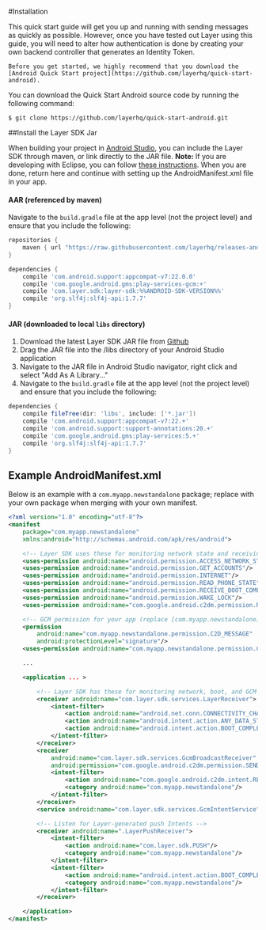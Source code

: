 #Installation

This quick start guide will get you up and running with sending messages as quickly as possible. However, once you have tested out Layer using this guide, you will need to alter how authentication is done by creating your own backend controller that generates an Identity Token.

```emphasis
Before you get started, we highly recommend that you download the [Android Quick Start project](https://github.com/layerhq/quick-start-android).
```

You can download the Quick Start Android source code by running the following command:

```console
$ git clone https://github.com/layerhq/quick-start-android.git
```

##Install the Layer SDK Jar

When building your project in [Android Studio](https://developer.android.com/sdk/index.html), you can include the Layer SDK through maven, or link directly to the JAR file. <b>Note:</b> If you are developing with Eclipse, you can follow [these instructions](https://support.layer.com/hc/en-us/articles/204177954-Building-Layer-with-Eclipse). When you are done, return here and continue with setting up the AndroidManifest.xml file in your app.

#### AAR (referenced by maven)
Navigate to the `build.gradle` file at the app level (not the project level) and ensure that you include the following:

```groovy
repositories {
    maven { url "https://raw.githubusercontent.com/layerhq/releases-android/master/releases/" }
}

dependencies {
    compile 'com.android.support:appcompat-v7:22.0.0'
    compile 'com.google.android.gms:play-services-gcm:+'
    compile 'com.layer.sdk:layer-sdk:%%ANDROID-SDK-VERSION%%'
    compile 'org.slf4j:slf4j-api:1.7.7'
}
```


#### JAR (downloaded to local `libs` directory)

1. Download the latest Layer SDK JAR file from [Github](https://github.com/layerhq/releases-android/tree/master/releases/com/layer/sdk/layer-sdk)
2. Drag the JAR file into the /libs directory of your Android Studio application
3. Navigate to the JAR file in Android Studio navigator, right click and select "Add As A Library..."
4. Navigate to the `build.gradle` file at the app level (not the project level) and ensure that you include the following:

```groovy
dependencies {
    compile fileTree(dir: 'libs', include: ['*.jar'])
    compile 'com.android.support:appcompat-v7:22.+'
    compile 'com.android.support:support-annotations:20.+'
    compile 'com.google.android.gms:play-services:5.+'
    compile 'org.slf4j:slf4j-api:1.7.7'
}
```

## Example AndroidManifest.xml
Below is an example with a `com.myapp.newstandalone` package; replace with your own package when merging with your own manifest.

``` xml
<?xml version="1.0" encoding="utf-8"?>
<manifest
    package="com.myapp.newstandalone"
    xmlns:android="http://schemas.android.com/apk/res/android">

    <!-- Layer SDK uses these for monitoring network state and receiving GCM -->
    <uses-permission android:name="android.permission.ACCESS_NETWORK_STATE"/>
    <uses-permission android:name="android.permission.GET_ACCOUNTS"/>
    <uses-permission android:name="android.permission.INTERNET"/>
    <uses-permission android:name="android.permission.READ_PHONE_STATE"/>
    <uses-permission android:name="android.permission.RECEIVE_BOOT_COMPLETED"/>
    <uses-permission android:name="android.permission.WAKE_LOCK"/>
    <uses-permission android:name="com.google.android.c2dm.permission.RECEIVE"/>

    <!-- GCM permission for your app (replace [com.myapp.newstandalone] with your package name) -->
    <permission
        android:name="com.myapp.newstandalone.permission.C2D_MESSAGE"
        android:protectionLevel="signature"/>
    <uses-permission android:name="com.myapp.newstandalone.permission.C2D_MESSAGE"/>

    ...

    <application ... >

        <!-- Layer SDK has these for monitoring network, boot, and GCM -->
        <receiver android:name="com.layer.sdk.services.LayerReceiver">
            <intent-filter>
                <action android:name="android.net.conn.CONNECTIVITY_CHANGE"/>
                <action android:name="android.intent.action.ANY_DATA_STATE"/>
                <action android:name="android.intent.action.BOOT_COMPLETED"/>
            </intent-filter>
        </receiver>
        <receiver
            android:name="com.layer.sdk.services.GcmBroadcastReceiver"
            android:permission="com.google.android.c2dm.permission.SEND">
            <intent-filter>
                <action android:name="com.google.android.c2dm.intent.RECEIVE"/>
                <category android:name="com.myapp.newstandalone"/>
            </intent-filter>
        </receiver>
        <service android:name="com.layer.sdk.services.GcmIntentService"/>

        <!-- Listen for Layer-generated push Intents -->
        <receiver android:name=".LayerPushReceiver">
            <intent-filter>
                <action android:name="com.layer.sdk.PUSH"/>
                <category android:name="com.myapp.newstandalone"/>
            </intent-filter>
            <intent-filter>
                <action android:name="android.intent.action.BOOT_COMPLETED"/>
                <category android:name="com.myapp.newstandalone"/>
            </intent-filter>
        </receiver>

    </application>
</manifest>
```
